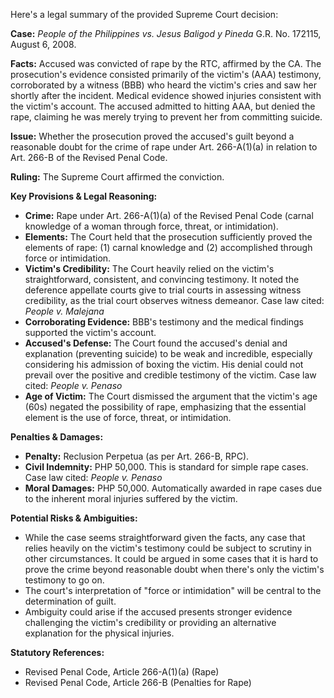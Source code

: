 Here's a legal summary of the provided Supreme Court decision:

**Case:** *People of the Philippines vs. Jesus Baligod y Pineda* G.R. No. 172115, August 6, 2008.

**Facts:** Accused was convicted of rape by the RTC, affirmed by the CA. The prosecution's evidence consisted primarily of the victim's (AAA) testimony, corroborated by a witness (BBB) who heard the victim's cries and saw her shortly after the incident. Medical evidence showed injuries consistent with the victim's account. The accused admitted to hitting AAA, but denied the rape, claiming he was merely trying to prevent her from committing suicide.

**Issue:** Whether the prosecution proved the accused's guilt beyond a reasonable doubt for the crime of rape under Art. 266-A(1)(a) in relation to Art. 266-B of the Revised Penal Code.

**Ruling:** The Supreme Court affirmed the conviction.

**Key Provisions & Legal Reasoning:**

*   **Crime:** Rape under Art. 266-A(1)(a) of the Revised Penal Code (carnal knowledge of a woman through force, threat, or intimidation).
*   **Elements:** The Court held that the prosecution sufficiently proved the elements of rape: (1) carnal knowledge and (2) accomplished through force or intimidation.
*   **Victim's Credibility:** The Court heavily relied on the victim's straightforward, consistent, and convincing testimony. It noted the deference appellate courts give to trial courts in assessing witness credibility, as the trial court observes witness demeanor. Case law cited: *People v. Malejana*
*   **Corroborating Evidence:** BBB's testimony and the medical findings supported the victim's account.
*   **Accused's Defense:** The Court found the accused's denial and explanation (preventing suicide) to be weak and incredible, especially considering his admission of boxing the victim. His denial could not prevail over the positive and credible testimony of the victim. Case law cited: *People v. Penaso*
*   **Age of Victim:** The Court dismissed the argument that the victim's age (60s) negated the possibility of rape, emphasizing that the essential element is the use of force, threat, or intimidation.

**Penalties & Damages:**

*   **Penalty:** Reclusion Perpetua (as per Art. 266-B, RPC).
*   **Civil Indemnity:** PHP 50,000. This is standard for simple rape cases. Case law cited: *People v. Penaso*
*   **Moral Damages:** PHP 50,000. Automatically awarded in rape cases due to the inherent moral injuries suffered by the victim.

**Potential Risks & Ambiguities:**

*   While the case seems straightforward given the facts, any case that relies heavily on the victim's testimony could be subject to scrutiny in other circumstances. It could be argued in some cases that it is hard to prove the crime beyond reasonable doubt when there's only the victim's testimony to go on.
*   The court's interpretation of "force or intimidation" will be central to the determination of guilt.
*   Ambiguity could arise if the accused presents stronger evidence challenging the victim's credibility or providing an alternative explanation for the physical injuries.

**Statutory References:**

*   Revised Penal Code, Article 266-A(1)(a) (Rape)
*   Revised Penal Code, Article 266-B (Penalties for Rape)
